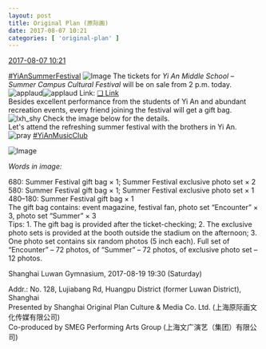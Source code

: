 ```yaml
---
layout: post
title: Original Plan (原际画)
date: 2017-08-07 10:21
categories: [ 'original-plan' ]
---
```


<div class="weibo-info">
  <a href="http://weibo.com/5626539553/FfXXT9HH8">2017-08-07 10:21</a>
</div>

[#YiAnSummerFestival](http://weibo.com/p/100808584ecb6c041592aa973c9a8aa9b6bd18) ![Image](http://img.t.sinajs.cn/t4/appstyle/expression/ext/normal/9f/huatongv2_org.gif) The tickets for *Yi An Middle School – Summer Campus Cultural Festival* will be on sale from 2 p.m. today. ![applaud](http://img.t.sinajs.cn/t4/appstyle/expression/ext/normal/36/gza_org.gif)![applaud](http://img.t.sinajs.cn/t4/appstyle/expression/ext/normal/36/gza_org.gif) Link: [❏ Link](https://piao.damai.cn/128409.html)  
Besides excellent performance from the students of Yi An and abundant recreation events, every friend joining the festival will get a gift bag. ![lxh_shy](http://img.t.sinajs.cn/t4/appstyle/expression/ext/normal/df/lxhxiudada_org.gif) Check the image below for the details.  
Let's attend the refreshing summer festival with the brothers in Yi An. ![pray](http://img.t.sinajs.cn/t4/appstyle/expression/ext/normal/87/lxhxuyuan_org.gif) [#YiAnMusicClub](http://weibo.com/p/100808beae2e3e05b17b64f63ebedca39f19b2)

<!-- more -->

![Image](http://wx3.sinaimg.cn/mw690/0068MnXXgy1fiaxy0f27uj30qo0uq46x.jpg)

*Words in image:*

680: Summer Festival gift bag × 1; Summer Festival exclusive photo set × 2  
580: Summer Festival gift bag × 1; Summer Festival exclusive photo set × 1  
480–180: Summer Festival gift bag × 1  
The gift bag contains: event magazine, festival fan, photo set “Encounter” × 3, photo set “Summer” × 3  
Tips: 1. The gift bag is provided after the ticket-checking; 2. The exclusive photo sets is provided at the booth outside the stadium on the afternoon; 3. One photo set contains six random photos (5 inch each). Full set of “Encounter” – 72 photos, of “Summer” – 72 photos, of exclusive photo set – 12 photos.

Shanghai Luwan Gymnasium, 2017-08-19 19:30 (Saturday)

Addr.: No. 128, Lujiabang Rd, Huangpu District (former Luwan District), Shanghai  
Presented by Shanghai Original Plan Culture & Media Co. Ltd. (上海原际画文化传媒有限公司)  
Co-produced by SMEG Performing Arts Group (上海文广演艺（集团）有限公司)
